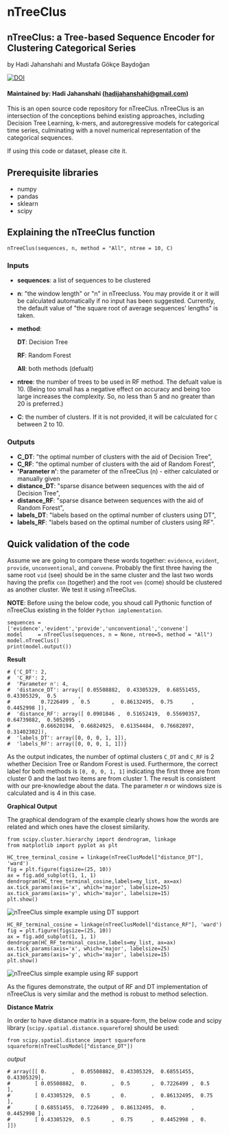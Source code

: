 # nTreeClus
## nTreeClus: a Tree-based Sequence Encoder for Clustering Categorical Series	

by Hadi Jahanshahi and Mustafa Gökçe Baydoğan 

[![DOI](https://zenodo.org/badge/DOI/10.5281/zenodo.1295516.svg)](https://doi.org/10.5281/zenodo.1295516)






#### Maintained by: Hadi Jahanshahi (hadijahanshahi@gmail.com)
This is an open source code repository for nTreeClus. nTreeClus is an intersection of the conceptions behind existing approaches, including Decision Tree Learning, k-mers, and autoregressive models for categorical time series, culminating with a novel numerical representation of the categorical sequences.

If using this code or dataset, please cite it.


## Prerequisite libraries
* numpy
* pandas
* sklearn
* scipy


## Explaining the nTreeClus function
```{python}
nTreeClus(sequences, n, method = "All", ntree = 10, C)
```
### Inputs
* **sequences**: a list of sequences to be clustered
* **n**: "the window length" or "n" in nTreecluss. You may provide it or it will be calculated automatically if no input has been suggested. Currently, the default value of "the square root of average sequences' lengths" is taken.
* **method**: 

    **DT**: Decision Tree
    
    **RF**: Random Forest
    
    **All**: both methods (defualt)
* **ntree**: the number of trees to be used in RF method. The defualt value is 10. (Being too small has a negative effect on accuracy and being too large increases the complexity. So, no less than 5 and no greater than 20 is preferred.)
* **C**: the number of clusters. If it is not provided, it will be calculated for `C` between 2 to 10.

### Outputs
* **C_DT**: "the optimal number of clusters with the aid of Decision Tree",
* **C_RF**: "the optimal number of clusters with the aid of Random Forest",
* **'Parameter n'**: the parameter of the nTreeClus (n) - either calculated or manually given
* **distance_DT**: "sparse disance between sequences with the aid of Decision Tree",
* **distance_RF**: "sparse disance between sequences with the aid of Random Forest",
* **labels_DT**: "labels based on the optimal number of clusters using DT",
* **labels_RF**: "labels based on the optimal number of clusters using RF".



## Quick validation of the code
Assume we are going to compare these words together: `evidence`, `evident`, `provide`, `unconventional`, and `convene`. Probably the first three having the same root `vid` (see) should be in the same cluster and the last two words having the prefix `con` (together)  and the root `ven` (come) should be clustered as another cluster. We test it using nTreeClus. 

**NOTE**: Before using the below code, you shoud call Pythonic function of nTreeClus existing in the folder `Python implementation`.

```{python}
sequences = ['evidence','evident','provide','unconventional','convene']
model     = nTreeClus(sequences, n = None, ntree=5, method = "All")
model.nTreeClus()
print(model.output())
```
**Result**
``` {python}
# {'C_DT': 2,
#  'C_RF': 2,
#  'Parameter n': 4,
#  'distance_DT': array([ 0.05508882,  0.43305329,  0.68551455,  0.43305329,  0.5       ,
#          0.7226499 ,  0.5       ,  0.86132495,  0.75      ,  0.4452998 ]),
#  'distance_RF': array([ 0.0901846 ,  0.51652419,  0.55690357,  0.64739882,  0.5052095 ,
#          0.66620194,  0.66824925,  0.61354484,  0.76682897,  0.31402302]),
#  'labels_DT': array([0, 0, 0, 1, 1]),
#  'labels_RF': array([0, 0, 0, 1, 1])}
```

As the output indicates, the number of optimal clusters `C_DT` and `C_RF` is 2 whether Decision Tree or Random Forest is used. Furthermore, the correct label for both methods is `[0, 0, 0, 1, 1]` indicating the first three are from cluster 0 and the last two items are from cluster 1. The result is consistent with our pre-knowledge about the data. The parameter *n* or windows size is calculated and is 4 in this case.


**Graphical Output**

The graphical dendogram of the example clearly shows how the words are related and which ones have the closest similarity.  

``` {python}
from scipy.cluster.hierarchy import dendrogram, linkage
from matplotlib import pyplot as plt

HC_tree_terminal_cosine = linkage(nTreeClusModel["distance_DT"], 'ward')
fig = plt.figure(figsize=(25, 10))
ax = fig.add_subplot(1, 1, 1)
dendrogram(HC_tree_terminal_cosine,labels=my_list, ax=ax)
ax.tick_params(axis='x', which='major', labelsize=25)
ax.tick_params(axis='y', which='major', labelsize=15)
plt.show()
```
![nTreeClus simple example using DT support](https://image.ibb.co/gPaZs8/n_Tree_Clus_HC_DT.png)


``` {python}
HC_RF_terminal_cosine = linkage(nTreeClusModel["distance_RF"], 'ward')
fig = plt.figure(figsize=(25, 10))
ax = fig.add_subplot(1, 1, 1)
dendrogram(HC_RF_terminal_cosine,labels=my_list, ax=ax)
ax.tick_params(axis='x', which='major', labelsize=25)
ax.tick_params(axis='y', which='major', labelsize=15)
plt.show()
```
![nTreeClus simple example using RF support](https://image.ibb.co/ndD4s8/n_Tree_Clus_HC_RF.png)


As the figures demonstrate, the output of RF and DT implementation of nTreeClus is very similar and the method is robust to method selection.

**Distance Matrix**

In order to have distance matrix in a square-form, the below code and scipy library (`scipy.spatial.distance.squareform`) should be used: 

``` {python}
from scipy.spatial.distance import squareform
squareform(nTreeClusModel["distance_DT"])
```
*output*
``` {python}
# array([[ 0.        ,  0.05508882,  0.43305329,  0.68551455,  0.43305329],
#        [ 0.05508882,  0.        ,  0.5       ,  0.7226499 ,  0.5       ],
#        [ 0.43305329,  0.5       ,  0.        ,  0.86132495,  0.75      ],
#        [ 0.68551455,  0.7226499 ,  0.86132495,  0.        ,  0.4452998 ],
#        [ 0.43305329,  0.5       ,  0.75      ,  0.4452998 ,  0.        ]])
```
